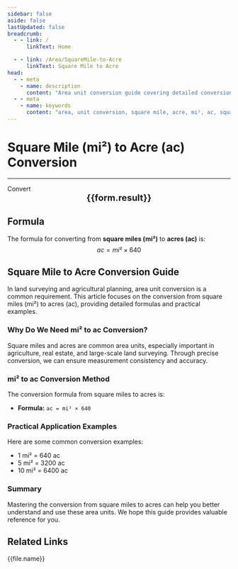 ```yaml
---
sidebar: false
aside: false
lastUpdated: false
breadcrumb:
  - - link: /
      linkText: Home

  - - link: /Area/SquareMile-to-Acre
      linkText: Square Mile to Acre
head:
  - - meta
    - name: description
      content: "Area unit conversion guide covering detailed conversion formulas and explanations from square miles (mi²) to acres (ac)."
  - - meta
    - name: keywords
      content: "area, unit conversion, square mile, acre, mi², ac, square mile to acre, area conversion guide, square mile convert acre, square mile to acre, acre conversion, square mile to acre, acre calculation, large area conversion, land survey area, square mile symbol, acre symbol, area unit comparison, square mile conversion table, acre conversion formula, area conversion tool, square mile calculation, acre calculator, area conversion formula, agricultural measurement unit, land planning area, large scale land conversion, square mile to acre formula, acre area calculation, area unit conversion, farmland measurement unit, land development area, square mile acre comparison table, area calculation tool, agricultural land unit"
---
```

# Square Mile (mi²) to Acre (ac) Conversion
---
<script setup>
import { onMounted, reactive, inject, ref } from 'vue'
import { NButton, NForm, NFormItem, NInput, NInputNumber, NSelect, NCard, useMessage,NGrid ,NGi } from 'naive-ui'
import { defineClientComponent } from 'vitepress'
import { Area } from '../files';

const convert = inject('convert')

const form = reactive({
  number: null,
  result: '',
})

const convertHandler = () => {
  if (form.number !== null && !isNaN(form.number)) {
    const convertedValue = parseFloat(form.number) * 640
    form.result = `${form.number}mi² = ${convertedValue.toFixed(2)}ac`
  } else {
    form.result = 'Please enter a valid number.'
  }
}
</script>

<n-form size="large" :model="form">
  <n-form-item label="Square Mile (mi²)">
    <n-input-number v-model:value="form.number" placeholder="Enter square miles" style="width: 100%" />
  </n-form-item>
  <n-form-item>
    <n-button type="info" @click="convertHandler" block>Convert</n-button>
  </n-form-item>
</n-form>

<n-card  embedded :bordered="false" hoverable>
  <div  style="text-align:center;font-size:20px;">
    <strong>{{form.result}}</strong>
  </div>
</n-card>

## Formula

The formula for converting from **square miles (mi²)** to **acres (ac)** is:
$$ ac = mi² \times 640 $$

## Square Mile to Acre Conversion Guide

In land surveying and agricultural planning, area unit conversion is a common requirement. This article focuses on the conversion from square miles (mi²) to acres (ac), providing detailed formulas and practical examples.

### Why Do We Need mi² to ac Conversion?

Square miles and acres are common area units, especially important in agriculture, real estate, and large-scale land surveying. Through precise conversion, we can ensure measurement consistency and accuracy.

### mi² to ac Conversion Method

The conversion formula from square miles to acres is:

- **Formula:** `ac = mi² × 640`

### Practical Application Examples

Here are some common conversion examples:

- 1 mi² = 640 ac
- 5 mi² = 3200 ac
- 10 mi² = 6400 ac

### Summary

Mastering the conversion from square miles to acres can help you better understand and use these area units. We hope this guide provides valuable reference for you.

## Related Links
<n-grid x-gap="12" :cols="2">
  <n-gi v-for="(file, index) in Area" :key="index">
    <n-button
      text
      tag="a"
      :href="file.path"
      type="info"
    >
      {{file.name}}
    </n-button>
  </n-gi>
</n-grid>